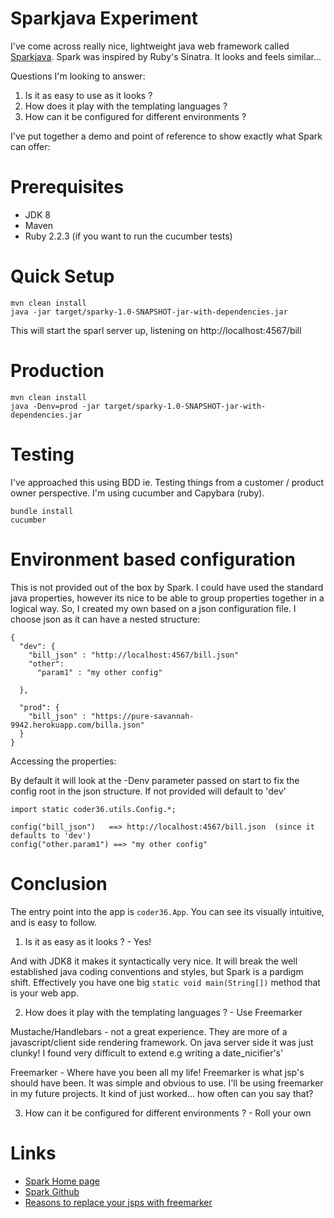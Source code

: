 # Sparkjava Experiment

I've come across really nice, lightweight java web framework called [Sparkjava](http://sparkjava.com).
Spark was inspired by Ruby's Sinatra.  It looks and feels similar...


Questions I'm looking to answer:

1) Is it as easy to use as it looks ?
2) How does it play with the templating languages ?
3) How can it be configured for different environments ?

I've put together a demo and point of reference to show exactly what Spark can offer:


# Prerequisites

 * JDK 8
 * Maven
 * Ruby 2.2.3  (if you want to run the cucumber tests)



# Quick Setup

    mvn clean install
    java -jar target/sparky-1.0-SNAPSHOT-jar-with-dependencies.jar

This will start the sparl server up, listening on http://localhost:4567/bill



# Production

    mvn clean install
    java -Denv=prod -jar target/sparky-1.0-SNAPSHOT-jar-with-dependencies.jar


# Testing

I've approached this using BDD ie. Testing things from a customer / product owner perspective.
I'm using cucumber and Capybara (ruby).

    bundle install
    cucumber


# Environment based configuration

This is not provided out of the box by Spark.  I could have used the standard java properties,
  however its nice to be able to group properties together in a logical way.
  So, I created my own based on a json configuration file.  I choose json as it can have a nested structure:

```
{
  "dev": {
    "bill_json" : "http://localhost:4567/bill.json"
    "other":
      "param1" : "my other config"

  },

  "prod": {
    "bill_json" : "https://pure-savannah-9942.herokuapp.com/billa.json"
  }
}

```

Accessing the properties:

By default it will look at the -Denv parameter passed on start to fix the config root in the json structure.
If not provided will default to 'dev'


```
import static coder36.utils.Config.*;

config("bill_json")   ==> http://localhost:4567/bill.json  (since it defaults to 'dev')
config("other.param1") ==> "my other config"

```


# Conclusion

The entry point into the app is ```coder36.App```.  You can see its visually intuitive, and
is easy to follow.

1) Is it as easy as it looks ? - Yes!

And with JDK8 it makes it syntactically very nice.
It will break the well established java coding conventions and styles, but Spark is a pardigm
shift.  Effectively you have one big ```static void main(String[])``` method that is your web
  app.


2) How does it play with the templating languages ? - Use Freemarker

Mustache/Handlebars - not a great experience.  They are more of a javascript/client side rendering framework.  On java server side it was just clunky!  I found very difficult to extend e.g writing a date_nicifier's'

Freemarker -  Where have you been all my life!  Freemarker is what jsp's should have been.
 It was simple and obvious to use.  I'll be using freemarker in my future projects.  It kind of
 just worked... how often can you say that?


3) How can it be configured for different environments ? - Roll your own


# Links

* [Spark Home page](http://sparkjava.com/)
* [Spark Github](https://github.com/perwendel/spark)
* [Reasons to replace your jsps with freemarker](http://blog.stackhunter.com/2014/01/17/10-reasons-to-replace-your-jsps-with-freemarker-templates)
